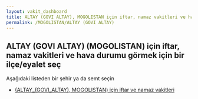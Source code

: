 ```yaml
---
layout: vakit_dashboard
title: ALTAY (GOVI ALTAY), MOGOLISTAN için iftar, namaz vakitleri ve hava durumu - ilçe/eyalet seç
permalink: /MOGOLISTAN/ALTAY (GOVI ALTAY)
---
```


## ALTAY (GOVI ALTAY) (MOGOLISTAN) için iftar, namaz vakitleri ve hava durumu  görmek için bir ilçe/eyalet seç

Aşağıdaki listeden bir şehir ya da semt seçin

* [ (ALTAY_(GOVI_ALTAY), MOGOLISTAN) için iftar ve namaz vakitleri](/MOGOLISTAN/ALTAY_(GOVI_ALTAY)/)

<script type="text/javascript">
  var GLOBAL_COUNTRY = 'MOGOLISTAN';
  var GLOBAL_CITY = 'ALTAY (GOVI ALTAY)';
  var GLOBAL_STATE = 'ALTAY (GOVI ALTAY)';
</script>
